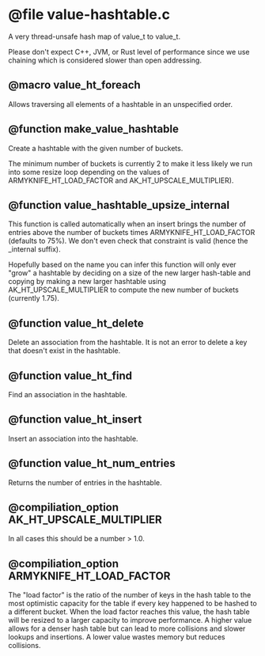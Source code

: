 # @file value-hashtable.c

A very thread-unsafe hash map of value_t to value_t.

Please don't expect C++, JVM, or Rust level of performance since we
use chaining which is considered slower than open addressing.
 
## @macro value_ht_foreach

Allows traversing all elements of a hashtable in an unspecified
order.
 
## @function make_value_hashtable

Create a hashtable with the given number of buckets.

The minimum number of buckets is currently 2 to make it less likely
we run into some resize loop depending on the values of
ARMYKNIFE_HT_LOAD_FACTOR and AK_HT_UPSCALE_MULTIPLIER).
 
## @function value_hashtable_upsize_internal

This function is called automatically when an insert brings the
number of entries above the number of buckets times
ARMYKNIFE_HT_LOAD_FACTOR (defaults to 75%). We don't even check
that constraint is valid (hence the _internal suffix).

Hopefully based on the name you can infer this function will only
ever "grow" a hashtable by deciding on a size of the new larger
hash-table and copying
by making a new larger hashtable using
AK_HT_UPSCALE_MULTIPLIER to compute the new number of buckets
(currently 1.75).
 
## @function value_ht_delete

Delete an association from the hashtable. It is not an error to
delete a key that doesn't exist in the hashtable.
 
## @function value_ht_find

Find an association in the hashtable.
 
## @function value_ht_insert

Insert an association into the hashtable.
 
## @function value_ht_num_entries

Returns the number of entries in the hashtable.
 
## @compiliation_option AK_HT_UPSCALE_MULTIPLIER

In all cases this should be a number > 1.0.
 
## @compiliation_option ARMYKNIFE_HT_LOAD_FACTOR

The "load factor" is the ratio of the number of keys in the hash
table to the most optimistic capacity for the table if every key
happened to be hashed to a different bucket. When the load factor
reaches this value, the hash table will be resized to a larger
capacity to improve performance. A higher value allows for a denser
hash table but can lead to more collisions and slower lookups and
insertions. A lower value wastes memory but reduces collisions.
 
